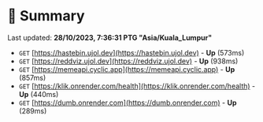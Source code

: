 # 📖 Summary
Last updated: **28/10/2023, 7:36:31 PTG "Asia/Kuala_Lumpur"**

- `GET` [https://hastebin.ujol.dev](https://hastebin.ujol.dev) - **Up** (573ms)
- `GET` [https://reddviz.ujol.dev](https://reddviz.ujol.dev) - **Up** (938ms)
- `GET` [https://memeapi.cyclic.app](https://memeapi.cyclic.app) - **Up** (857ms)
- `GET` [https://klik.onrender.com/health](https://klik.onrender.com/health) - **Up** (440ms)
- `GET` [https://dumb.onrender.com](https://dumb.onrender.com) - **Up** (289ms)
